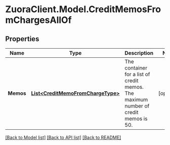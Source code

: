 # ZuoraClient.Model.CreditMemosFromChargesAllOf

## Properties

Name | Type | Description | Notes
------------ | ------------- | ------------- | -------------
**Memos** | [**List&lt;CreditMemoFromChargeType&gt;**](CreditMemoFromChargeType.md) | The container for a list of credit memos. The maximum number of credit memos is 50.  | [optional] 

[[Back to Model list]](../README.md#documentation-for-models) [[Back to API list]](../README.md#documentation-for-api-endpoints) [[Back to README]](../README.md)

